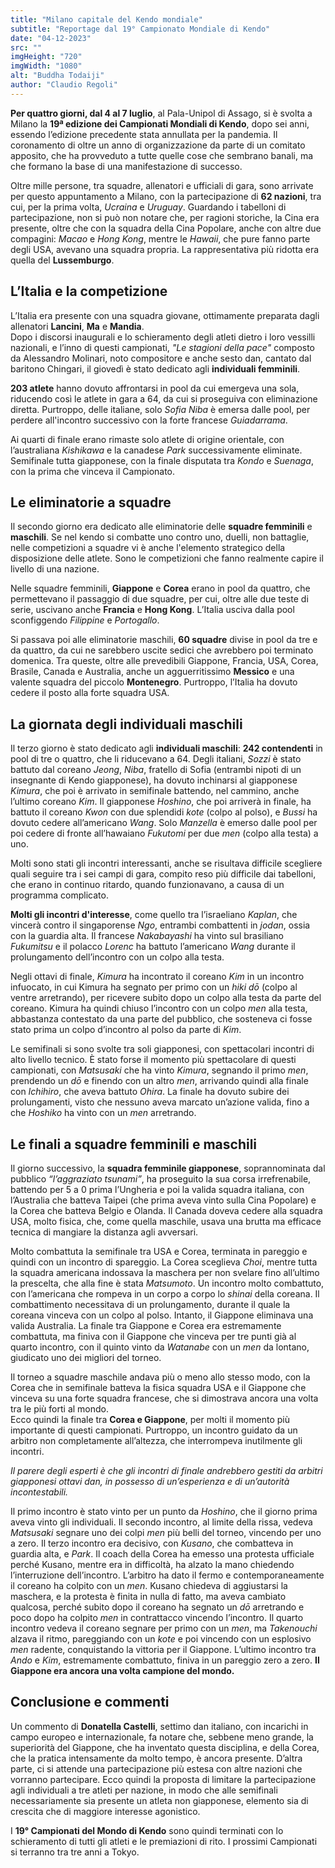```yaml
---
title: "Milano capitale del Kendo mondiale"
subtitle: "Reportage dal 19° Campionato Mondiale di Kendo"
date: "04-12-2023"
src: ""
imgHeight: "720"
imgWidth: "1080"
alt: "Buddha Todaiji"
author: "Claudio Regoli"
---
```


**Per quattro giorni, dal 4 al 7 luglio**, al Pala-Unipol di Assago, si è svolta a Milano la **19ª edizione dei Campionati Mondiali di Kendo**, dopo sei anni, essendo l’edizione precedente stata annullata per la pandemia. Il coronamento di oltre un anno di organizzazione da parte di un comitato apposito, che ha provveduto a tutte quelle cose che sembrano banali, ma che formano la base di una manifestazione di successo.

Oltre mille persone, tra squadre, allenatori e ufficiali di gara, sono arrivate per questo appuntamento a Milano, con la partecipazione di **62 nazioni**, tra cui, per la prima volta, *Ucraina* e *Uruguay*. Guardando i tabelloni di partecipazione, non si può non notare che, per ragioni storiche, la Cina era presente, oltre che con la squadra della Cina Popolare, anche con altre due compagini: *Macao* e *Hong Kong*, mentre le *Hawaii*, che pure fanno parte degli USA, avevano una squadra propria. La rappresentativa più ridotta era quella del **Lussemburgo**.

## L’Italia e la competizione

L’Italia era presente con una squadra giovane, ottimamente preparata dagli allenatori **Lancini**, **Ma** e **Mandia**.  
Dopo i discorsi inaugurali e lo schieramento degli atleti dietro i loro vessilli nazionali, e l’inno di questi campionati, *"Le stagioni della pace"* composto da Alessandro Molinari, noto compositore e anche sesto dan, cantato dal baritono Chingari, il giovedì è stato dedicato agli **individuali femminili**.

**203 atlete** hanno dovuto affrontarsi in pool da cui emergeva una sola, riducendo così le atlete in gara a 64, da cui si proseguiva con eliminazione diretta. Purtroppo, delle italiane, solo *Sofia Niba* è emersa dalle pool, per perdere all'incontro successivo con la forte francese *Guiadarrama*.

Ai quarti di finale erano rimaste solo atlete di origine orientale, con l’australiana *Kishikawa* e la canadese *Park* successivamente eliminate. Semifinale tutta giapponese, con la finale disputata tra *Kondo* e *Suenaga*, con la prima che vinceva il Campionato.

## Le eliminatorie a squadre

Il secondo giorno era dedicato alle eliminatorie delle **squadre femminili** e **maschili**. Se nel kendo si combatte uno contro uno, duelli, non battaglie, nelle competizioni a squadre vi è anche l'elemento strategico della disposizione delle atlete. Sono le competizioni che fanno realmente capire il livello di una nazione.

Nelle squadre femminili, **Giappone** e **Corea** erano in pool da quattro, che permettevano il passaggio di due squadre, per cui, oltre alle due teste di serie, uscivano anche **Francia** e **Hong Kong**. L’Italia usciva dalla pool sconfiggendo *Filippine* e *Portogallo*.

Si passava poi alle eliminatorie maschili, **60 squadre** divise in pool da tre e da quattro, da cui ne sarebbero uscite sedici che avrebbero poi terminato domenica. Tra queste, oltre alle prevedibili Giappone, Francia, USA, Corea, Brasile, Canada e Australia, anche un agguerritissimo **Messico** e una valente squadra del piccolo **Montenegro**. Purtroppo, l’Italia ha dovuto cedere il posto alla forte squadra USA.

## La giornata degli individuali maschili

Il terzo giorno è stato dedicato agli **individuali maschili**: **242 contendenti** in pool di tre o quattro, che li riducevano a 64. Degli italiani, *Sozzi* è stato battuto dal coreano *Jeong*, *Niba*, fratello di Sofia (entrambi nipoti di un insegnante di Kendo giapponese), ha dovuto inchinarsi al giapponese *Kimura*, che poi è arrivato in semifinale battendo, nel cammino, anche l’ultimo coreano *Kim*. Il giapponese *Hoshino*, che poi arriverà in finale, ha battuto il coreano *Kwon* con due splendidi *kote* (colpo al polso), e *Bussi* ha dovuto cedere all’americano *Wang*. Solo *Manzella* è emerso dalle pool per poi cedere di fronte all’hawaiano *Fukutomi* per due *men* (colpo alla testa) a uno.

Molti sono stati gli incontri interessanti, anche se risultava difficile scegliere quali seguire tra i sei campi di gara, compito reso più difficile dai tabelloni, che erano in continuo ritardo, quando funzionavano, a causa di un programma complicato.

**Molti gli incontri d'interesse**, come quello tra l’israeliano *Kaplan*, che vincerà contro il singaporense *Ngo*, entrambi combattenti in *jodan*, ossia con la guardia alta. Il francese *Nakabayashi* ha vinto sul brasiliano *Fukumitsu* e il polacco *Lorenc* ha battuto l’americano *Wang* durante il prolungamento dell’incontro con un colpo alla testa.

Negli ottavi di finale, *Kimura* ha incontrato il coreano *Kim* in un incontro infuocato, in cui Kimura ha segnato per primo con un *hiki dō* (colpo al ventre arretrando), per ricevere subito dopo un colpo alla testa da parte del coreano. Kimura ha quindi chiuso l’incontro con un colpo *men* alla testa, abbastanza contestato da una parte del pubblico, che sosteneva ci fosse stato prima un colpo d’incontro al polso da parte di *Kim*.

Le semifinali si sono svolte tra soli giapponesi, con spettacolari incontri di alto livello tecnico. È stato forse il momento più spettacolare di questi campionati, con *Matsusaki* che ha vinto *Kimura*, segnando il primo *men*, prendendo un *dō* e finendo con un altro *men*, arrivando quindi alla finale con *Ichihiro*, che aveva battuto *Ohira*. La finale ha dovuto subire dei prolungamenti, visto che nessuno aveva marcato un’azione valida, fino a che *Hoshiko* ha vinto con un *men* arretrando.

## Le finali a squadre femminili e maschili

Il giorno successivo, la **squadra femminile giapponese**, soprannominata dal pubblico *“l’aggraziato tsunami”*, ha proseguito la sua corsa irrefrenabile, battendo per 5 a 0 prima l’Ungheria e poi la valida squadra italiana, con l’Australia che batteva Taipei (che prima aveva vinto sulla Cina Popolare) e la Corea che batteva Belgio e Olanda. Il Canada doveva cedere alla squadra USA, molto fisica, che, come quella maschile, usava una brutta ma efficace tecnica di mangiare la distanza agli avversari.

Molto combattuta la semifinale tra USA e Corea, terminata in pareggio e quindi con un incontro di spareggio. La Corea sceglieva *Choi*, mentre tutta la squadra americana indossava la maschera per non svelare fino all’ultimo la prescelta, che alla fine è stata *Matsumoto*. Un incontro molto combattuto, con l’americana che rompeva in un corpo a corpo lo *shinai* della coreana. Il combattimento necessitava di un prolungamento, durante il quale la coreana vinceva con un colpo al polso. Intanto, il Giappone eliminava una valida Australia. La finale tra Giappone e Corea era estremamente combattuta, ma finiva con il Giappone che vinceva per tre punti già al quarto incontro, con il quinto vinto da *Watanabe* con un *men* da lontano, giudicato uno dei migliori del torneo.

Il torneo a squadre maschile andava più o meno allo stesso modo, con la Corea che in semifinale batteva la fisica squadra USA e il Giappone che vinceva su una forte squadra francese, che si dimostrava ancora una volta tra le più forti al mondo.  
Ecco quindi la finale tra **Corea e Giappone**, per molti il momento più importante di questi campionati. Purtroppo, un incontro guidato da un arbitro non completamente all’altezza, che interrompeva inutilmente gli incontri.

*Il parere degli esperti è che gli incontri di finale andrebbero gestiti da arbitri giapponesi ottavi dan, in possesso di un’esperienza e di un’autorità incontestabili.*

Il primo incontro è stato vinto per un punto da *Hoshino*, che il giorno prima aveva vinto gli individuali. Il secondo incontro, al limite della rissa, vedeva *Matsusaki* segnare uno dei colpi *men* più belli del torneo, vincendo per uno a zero. Il terzo incontro era decisivo, con *Kusano*, che combatteva in guardia alta, e *Park*. Il coach della Corea ha emesso una protesta ufficiale perché Kusano, mentre era in difficoltà, ha alzato la mano chiedendo l’interruzione dell’incontro. L’arbitro ha dato il fermo e contemporaneamente il coreano ha colpito con un *men*. Kusano chiedeva di aggiustarsi la maschera, e la protesta è finita in nulla di fatto, ma aveva cambiato qualcosa, perché subito dopo il coreano ha segnato un *dō* arretrando e poco dopo ha colpito *men* in contrattacco vincendo l’incontro. Il quarto incontro vedeva il coreano segnare per primo con un *men*, ma *Takenouchi* alzava il ritmo, pareggiando con un *kote* e poi vincendo con un esplosivo *men* radente, conquistando la vittoria per il Giappone. L’ultimo incontro tra *Ando* e *Kim*, estremamente combattuto, finiva in un pareggio zero a zero. **Il Giappone era ancora una volta campione del mondo.**

## Conclusione e commenti

Un commento di **Donatella Castelli**, settimo dan italiano, con incarichi in campo europeo e internazionale, fa notare che, sebbene meno grande, la superiorità del Giappone, che ha inventato questa disciplina, e della Corea, che la pratica intensamente da molto tempo, è ancora presente. D’altra parte, ci si attende una partecipazione più estesa con altre nazioni che vorranno partecipare. Ecco quindi la proposta di limitare la partecipazione agli individuali a tre atleti per nazione, in modo che alle semifinali necessariamente sia presente un atleta non giapponese, elemento sia di crescita che di maggiore interesse agonistico.

I **19° Campionati del Mondo di Kendo** sono quindi terminati con lo schieramento di tutti gli atleti e le premiazioni di rito. I prossimi Campionati si terranno tra tre anni a Tokyo.
